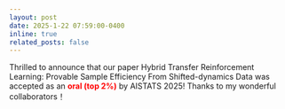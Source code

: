 ```yaml
---
layout: post
date: 2025-1-22 07:59:00-0400
inline: true
related_posts: false
---
```


Thrilled to announce that our paper Hybrid Transfer Reinforcement Learning: Provable Sample Efficiency From Shifted-dynamics Data was accepted as an <b><span style="color: red;">oral (top 2%)</span></b> by AISTATS 2025! Thanks to my wonderful collaborators！
